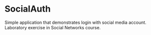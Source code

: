 # SocialAuth
Simple application that demonstrates login with social media account. 
Laboratory exercise in Social Networks course.
